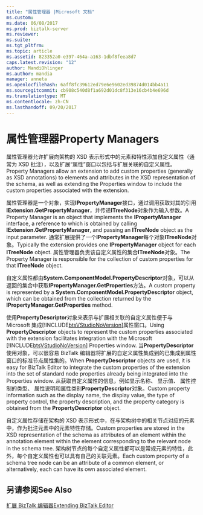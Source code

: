 ```yaml
---
title: "属性管理器 |Microsoft 文档"
ms.custom: 
ms.date: 06/08/2017
ms.prod: biztalk-server
ms.reviewer: 
ms.suite: 
ms.tgt_pltfrm: 
ms.topic: article
ms.assetid: 823352a0-e397-464a-a163-1dbf8feea8d7
caps.latest.revision: "12"
author: MandiOhlinger
ms.author: mandia
manager: anneta
ms.openlocfilehash: 6aff8fc39612ed79e6e9602ed39874d014bb4a11
ms.sourcegitcommit: cb908c540d8f1a692d01dc8f313e16cb4b4e696d
ms.translationtype: MT
ms.contentlocale: zh-CN
ms.lasthandoff: 09/20/2017
---
```

# <a name="property-managers"></a><span data-ttu-id="f296d-102">属性管理器</span><span class="sxs-lookup"><span data-stu-id="f296d-102">Property Managers</span></span>
<span data-ttu-id="f296d-103">属性管理器允许扩展向架构的 XSD 表示形式中的元素和特性添加自定义属性（通常为 XSD 批注），以及扩展“属性”窗口以包括与扩展关联的自定义属性。</span><span class="sxs-lookup"><span data-stu-id="f296d-103">Property Managers allow an extension to add custom properties (generally as XSD annotations) to elements and attributes in the XSD representation of the schema, as well as extending the Properties window to include the custom properties associated with the extension.</span></span>  
  
 <span data-ttu-id="f296d-104">属性管理器是一个对象，实现**IPropertyManager**接口，通过调用获取对其的引用**IExtension.GetPropertyManager**，并传递**ITreeNode**对象作为输入参数。</span><span class="sxs-lookup"><span data-stu-id="f296d-104">A Property Manager is an object that implements the **IPropertyManager** interface, a reference to which is obtained by calling **IExtension.GetPropertyManager**, and passing an **ITreeNode** object as the input parameter.</span></span> <span data-ttu-id="f296d-105">通常扩展提供了一个**IPropertyManager**每个对象**ITreeNode**对象。</span><span class="sxs-lookup"><span data-stu-id="f296d-105">Typically the extension provides one **IPropertyManager** object for each **ITreeNode** object.</span></span> <span data-ttu-id="f296d-106">属性管理器负责该自定义属性的集合**ITreeNode**对象。</span><span class="sxs-lookup"><span data-stu-id="f296d-106">The Property Manager is responsible for the collection of custom properties for that **ITreeNode** object.</span></span>  
  
 <span data-ttu-id="f296d-107">自定义属性都由**System.ComponentModel.PropertyDescriptor**对象，可以从返回的集合中获取**IPropertyManager.GetProperties**方法。</span><span class="sxs-lookup"><span data-stu-id="f296d-107">A custom property is represented by a **System.ComponentModel.PropertyDescriptor** object, which can be obtained from the collection returned by the **IPropertyManager.GetProperties** method.</span></span>  
  
 <span data-ttu-id="f296d-108">使用**PropertyDescriptor**对象来表示与扩展相关联的自定义属性便于与 Microsoft 集成[!INCLUDE[btsVStudioNoVersion](../includes/btsvstudionoversion-md.md)]属性窗口。</span><span class="sxs-lookup"><span data-stu-id="f296d-108">Using **PropertyDescriptor** objects to represent the custom properties associated with the extension facilitates integration with the Microsoft [!INCLUDE[btsVStudioNoVersion](../includes/btsvstudionoversion-md.md)] Properties window.</span></span> <span data-ttu-id="f296d-109">当**PropertyDescriptor**使用对象，可以很容易 BizTalk 编辑器将扩展的自定义属性集成到的已集成到属性窗口的标准节点属性集的。</span><span class="sxs-lookup"><span data-stu-id="f296d-109">When **PropertyDescriptor** objects are used, it is easy for BizTalk Editor to integrate the custom properties of the extension into the set of standard node properties already being integrated into the Properties window.</span></span> <span data-ttu-id="f296d-110">从获取自定义属性的信息，例如显示名称、 显示值、 属性控制的类型、 属性说明和属性类别**PropertyDescriptor**对象。</span><span class="sxs-lookup"><span data-stu-id="f296d-110">Custom property information such as the display name, the display value, the type of property control, the property description, and the property category is obtained from the **PropertyDescriptor** object.</span></span>  
  
 <span data-ttu-id="f296d-111">自定义属性存储在架构的 XSD 表示形式中，在与架构树中的相关节点对应的元素中，作为批注元素中的元素特性存储。</span><span class="sxs-lookup"><span data-stu-id="f296d-111">Custom properties are stored in the XSD representation of the schema as attributes of an element within the annotation element within the element corresponding to the relevant node in the schema tree.</span></span> <span data-ttu-id="f296d-112">架构树节点的每个自定义属性都可以是常规元素的特性，此外，每个自定义属性也可以具有自己的关联元素。</span><span class="sxs-lookup"><span data-stu-id="f296d-112">Each custom property of a schema tree node can be an attribute of a common element, or alternatively, each can have its own associated element.</span></span>  
  
## <a name="see-also"></a><span data-ttu-id="f296d-113">另请参阅</span><span class="sxs-lookup"><span data-stu-id="f296d-113">See Also</span></span>  
 [<span data-ttu-id="f296d-114">扩展 BizTalk 编辑器</span><span class="sxs-lookup"><span data-stu-id="f296d-114">Extending BizTalk Editor</span></span>](../core/extending-biztalk-editor.md)